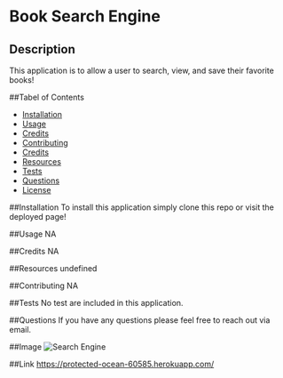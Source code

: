 # Book Search Engine

## Description
This application is to allow a user to search, view, and save their favorite books!

##Tabel of Contents
- [Installation](#installation)
- [Usage](#usage)
- [Credits](#credits)
- [Contributing](#contributing)
- [Credits](#credits)
- [Resources](#resources)
- [Tests](#tests)
- [Questions](#questions)
- [License](#license)

##Installation
To install this application simply clone this repo or visit the deployed page!

##Usage
NA

##Credits
NA

##Resources
undefined

##Contributing
NA

##Tests
No test are included in this application.

##Questions
If you have any questions please feel free to reach out via email.

##Image
![Search Engine](https://user-images.githubusercontent.com/91514897/166855072-aa746776-7d1e-4e09-8987-1488f1441b10.PNG)

##Link
https://protected-ocean-60585.herokuapp.com/
